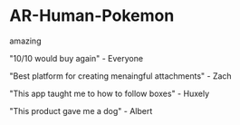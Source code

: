 # AR-Human-Pokemon
amazing

"10/10 would buy again" - Everyone

"Best platform for creating menaingful attachments" - Zach

"This app taught me to how to follow boxes" - Huxely

"This product gave me a dog" - Albert
